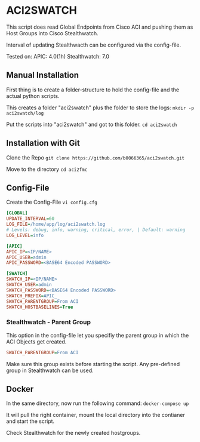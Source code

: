 # ACI2SWATCH
This script does read Global Endpoints from Cisco ACI and pushing them as Host Groups into Cisco Stealthwatch. 

Interval of updating Stealthwacth can be configured via the config-file. 

Tested on:
  APIC: 4.0(1h)
  Stealthwatch: 7.0
  
## Manual Installation
First thing is to create a folder-structure to hold the config-file and the actual python scripts.

This creates a folder "aci2swatch" plus the folder to store the logs:
```mkdir -p aci2swatch/log```

Put the scripts into "aci2swatch" and got to this folder.
```cd aci2swatch```

## Installation with Git
Clone the Repo
```git clone https://github.com/b0066365/aci2swatch.git```

Move to the directory
```cd aci2fmc```

## Config-File

Create the Config-File
```vi config.cfg```

``` INI
[GLOBAL]
UPDATE_INTERVAL=60
LOG_FILE=/home/app/log/aci2swatch.log
# Levels: debug, info, warning, critical, error, | Default: warning
LOG_LEVEL=info

[APIC]
APIC_IP=<IP/NAME>
APIC_USER=admin
APIC_PASSWORD=<BASE64 Encoded PASSWORD>

[SWATCH]
SWATCH_IP=<IP/NAME>
SWATCH_USER=admin
SWATCH_PASSWORD=<BASE64 Encoded PASSWORD>
SWATCH_PREFIX=APIC_
SWATCH_PARENTGROUP=From ACI
SWATCH_HOSTBASELINES=True
```

### Stealthwatch - Parent Group
This option in the config-file let you specifiy the parent group in which the ACI Objects get created. 

``` INI
SWATCH_PARENTGROUP=From ACI
```
Make sure this group exists before starting the script. Any pre-defined group in Stealthwatch can be used.




## Docker 
In the same directory, now run the following command:
```docker-compose up```

It will pull the right container, mount the local directory into the contianer and start the script.

Check Stealthwatch for the newly created hostgroups.